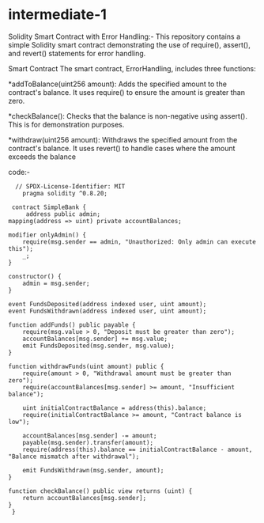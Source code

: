 # intermediate-1
Solidity Smart Contract with Error Handling:-
This repository contains a simple Solidity smart contract demonstrating the use of require(), assert(), and revert() statements for error handling.

Smart Contract
The smart contract, ErrorHandling, includes three functions:

*addToBalance(uint256 amount): Adds the specified amount to the contract's balance. It uses require() to ensure the amount is greater than zero.

*checkBalance(): Checks that the balance is non-negative using assert(). This is for demonstration purposes.

*withdraw(uint256 amount): Withdraws the specified amount from the contract's balance. It uses revert() to handle cases where the amount exceeds the balance



code:-



      // SPDX-License-Identifier: MIT
        pragma solidity ^0.8.20;

     contract SimpleBank {
         address public admin;
    mapping(address => uint) private accountBalances;

    modifier onlyAdmin() {
        require(msg.sender == admin, "Unauthorized: Only admin can execute this");
        _;
    }

    constructor() {
        admin = msg.sender;
    }

    event FundsDeposited(address indexed user, uint amount);
    event FundsWithdrawn(address indexed user, uint amount);

    function addFunds() public payable {
        require(msg.value > 0, "Deposit must be greater than zero");
        accountBalances[msg.sender] += msg.value;
        emit FundsDeposited(msg.sender, msg.value);
    }

    function withdrawFunds(uint amount) public {
        require(amount > 0, "Withdrawal amount must be greater than zero");
        require(accountBalances[msg.sender] >= amount, "Insufficient balance");

        uint initialContractBalance = address(this).balance;
        require(initialContractBalance >= amount, "Contract balance is low");

        accountBalances[msg.sender] -= amount;
        payable(msg.sender).transfer(amount);
        require(address(this).balance == initialContractBalance - amount, "Balance mismatch after withdrawal");

        emit FundsWithdrawn(msg.sender, amount);
    }

    function checkBalance() public view returns (uint) {
        return accountBalances[msg.sender];
    }
     }


